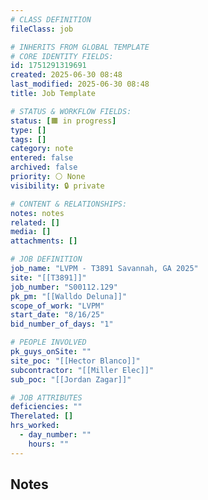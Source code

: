 ```yaml
---
# CLASS DEFINITION
fileClass: job

# INHERITS FROM GLOBAL TEMPLATE
# CORE IDENTITY FIELDS:
id: 1751291319691
created: 2025-06-30 08:48
last_modified: 2025-06-30 08:48
title: Job Template

# STATUS & WORKFLOW FIELDS:
status: [🟧 in progress]
type: []
tags: []
category: note
entered: false
archived: false
priority: ⚪ None
visibility: 🔒 private

# CONTENT & RELATIONSHIPS:
notes: notes
related: []
media: []
attachments: []

# JOB DEFINITION
job_name: "LVPM - T3891 Savannah, GA 2025"
site: "[[T3891]]"
job_number: "S00112.129"
pk_pm: "[[Walldo Deluna]]"
scope_of_work: "LVPM"
start_date: "8/16/25"
bid_number_of_days: "1"

# PEOPLE INVOLVED
pk_guys_onSite: ""
site_poc: "[[Hector Blanco]]"
subcontractor: "[[Miller Elec]]"
sub_poc: "[[Jordan Zagar]]"

# JOB ATTRIBUTES
deficiencies: ""
Therelated: []
hrs_worked:
  - day_number: ""
    hours: ""
---
```


## Notes